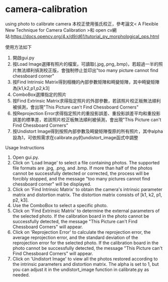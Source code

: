 # camera-calibration
using photo to calibrate camera
本校正使用張氏校正，參考論文< A Flexible New Technique for Camera Calibration >和 open cv網站:https://docs.opencv.org/4.x/d9/d61/tutorial_py_morphological_ops.html

使用方法如下
1. 開啟gui.py
2. 按Load Image選擇有照片的檔案，可讀取(.jpg,.png,.bmp)，若超過一半的照片無法順利偵測校正版，會強制停止並印出"too many picture cannot find chessboard corner"
3. 按Find Intrinsic Matrix得到相機的內部參數矩陣和畸變矩陣，其中畸變矩陣為[k1,k2,p1,p2,k3]
4. ComboBox選擇指定的照片
5. 按Find Extrinsic Matrix求得指定照片的外部參數，若該照片校正板無法順利被偵測，會出現"This Picture can't Find Chessboard Corners"
6. 按Reprojection Error求得指定照片的重投影誤差、重投影誤差平均和重投影誤差的標準差，若該照片校正板無法順利被偵測，會出現"This Picture can't Find Chessboard Corners"
7. 按Undistort Image得到按照內部參數及畸變矩陣復原的所有照片，其中alpha 設為1，可依照需求在calibrate.py的undistort_image函式中調整

Usage Instructions

1. Open gui.py.
2. Click on 'Load Image' to select a file containing photos. The supported file formats are .jpg, .png, and .bmp. If more than half of the photos cannot be successfully detected or corrected, the process will be forcibly stopped, and the message "too many pictures cannot find chessboard corner" will be displayed.
3. Click on 'Find Intrinsic Matrix' to obtain the camera's intrinsic parameter matrix and distortion matrix. The distortion matrix consists of [k1, k2, p1, p2, k3].
4. Use the ComboBox to select a specific photo.
5. Click on 'Find Extrinsic Matrix' to determine the external parameters of the selected photo. If the calibration board in the photo cannot be successfully detected, the message "This Picture can't Find Chessboard Corners" will appear.
6. Click on 'Reprojection Error' to calculate the reprojection error, the average reprojection error, and the standard deviation of the reprojection error for the selected photo. If the calibration board in the photo cannot be successfully detected, the message "This Picture can't Find Chessboard Corners" will appear.
7. Click on 'Undistort Image' to view all the photos restored according to the intrinsic parameters and distortion matrix. The alpha is set to 1, but you can adjust it in the undistort_image function in calibrate.py as needed.
